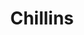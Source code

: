 ---
pid: rs81
title: Chillins
location_transcription: Playground
coordinates: "[-75.172205382526, 39.949284403492]"
zipcode: '30307'
gen_neighborhood: 
neighborhood: 
outside_phl: 'Atlanta GA '
age: '15'
age_range: 13-19
instagram: 
image_file_name: rs_81.jpg
proposal_transcription: children running around who are cousins
topic: Unity,Youth
topic_summary: 0, 0
type: Other No Form
keywords_other: 
credit: 
image_labels: 
twitter: 
facebook: 
permalink: "/monuments/rs81/"
layout: item-page
---